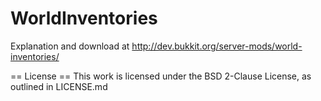 WorldInventories
=======================

Explanation and download at http://dev.bukkit.org/server-mods/world-inventories/

== License ==
This work is licensed under the BSD 2-Clause License, as outlined in LICENSE.md